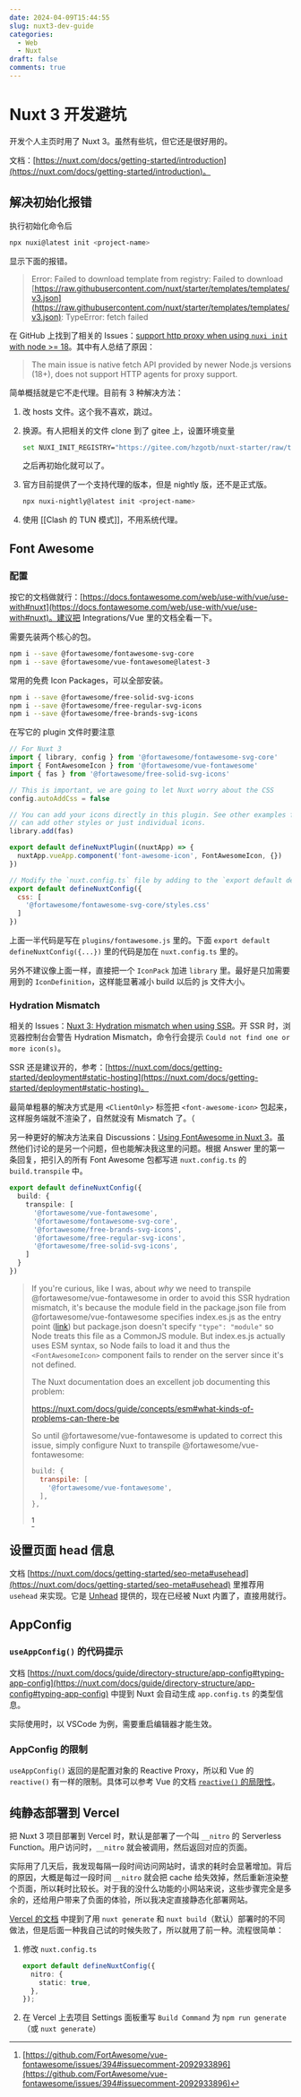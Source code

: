 ```yaml
---
date: 2024-04-09T15:44:55
slug: nuxt3-dev-guide
categories:
  - Web
  - Nuxt
draft: false
comments: true
---
```


# Nuxt 3 开发避坑

<!-- more -->

开发个人主页时用了 Nuxt 3。虽然有些坑，但它还是很好用的。

文档：[https://nuxt.com/docs/getting-started/introduction](https://nuxt.com/docs/getting-started/introduction)。

## 解决初始化报错

执行初始化命令后

``` bash
npx nuxi@latest init <project-name>
```

显示下面的报错。

> Error: Failed to download template from registry: Failed to download [https://raw.githubusercontent.com/nuxt/starter/templates/templates/v3.json](https://raw.githubusercontent.com/nuxt/starter/templates/templates/v3.json): TypeError: fetch failed

在 GitHub 上找到了相关的 Issues：[support http proxy when using `nuxi init` with node >= 18](https://github.com/nuxt/cli/issues/159)。其中有人总结了原因：

> The main issue is native fetch API provided by newer Node.js versions (18+), does not support HTTP agents for proxy support.

简单概括就是它不走代理。目前有 3 种解决方法：

1. 改 hosts 文件。这个我不喜欢，跳过。
2. 换源。有人把相关的文件 clone 到了 gitee 上，设置环境变量

    ``` bash
    set NUXI_INIT_REGISTRY="https://gitee.com/hzgotb/nuxt-starter/raw/templates/templates"
    ```

    之后再初始化就可以了。

3. 官方目前提供了一个支持代理的版本，但是 nightly 版，还不是正式版。 

    ``` bash
    npx nuxi-nightly@latest init <project-name>
    ```

4. 使用 [[Clash 的 TUN 模式]]，不用系统代理。



## Font Awesome

### 配置

按它的文档做就行：[https://docs.fontawesome.com/web/use-with/vue/use-with#nuxt](https://docs.fontawesome.com/web/use-with/vue/use-with#nuxt)。建议把 Integrations/Vue 里的文档全看一下。

需要先装两个核心的包。

``` bash
npm i --save @fortawesome/fontawesome-svg-core
npm i --save @fortawesome/vue-fontawesome@latest-3
```

常用的免费 Icon Packages，可以全部安装。

``` bash
npm i --save @fortawesome/free-solid-svg-icons
npm i --save @fortawesome/free-regular-svg-icons
npm i --save @fortawesome/free-brands-svg-icons
```

在写它的 plugin 文件时要注意

``` js
// For Nuxt 3
import { library, config } from '@fortawesome/fontawesome-svg-core'
import { FontAwesomeIcon } from '@fortawesome/vue-fontawesome'
import { fas } from '@fortawesome/free-solid-svg-icons'

// This is important, we are going to let Nuxt worry about the CSS
config.autoAddCss = false

// You can add your icons directly in this plugin. See other examples for how you
// can add other styles or just individual icons.
library.add(fas)

export default defineNuxtPlugin((nuxtApp) => {
  nuxtApp.vueApp.component('font-awesome-icon', FontAwesomeIcon, {})
})

// Modify the `nuxt.config.ts` file by adding to the `export default defineNuxtConfig()`
export default defineNuxtConfig({
  css: [
    '@fortawesome/fontawesome-svg-core/styles.css'
  ]
})
```

上面一半代码是写在 `plugins/fontawesome.js` 里的。下面 `export default defineNuxtConfig({...})` 里的代码是加在 `nuxt.config.ts` 里的。

另外不建议像上面一样，直接把一个 `IconPack` 加进 `library` 里。最好是只加需要用到的 `IconDefinition`，这样能显著减小 build 以后的 js 文件大小。

### Hydration Mismatch

相关的 Issues：[Nuxt 3: Hydration mismatch when using SSR](https://github.com/FortAwesome/vue-fontawesome/issues/394)。开 SSR 时，浏览器控制台会警告 Hydration Mismatch，命令行会提示 `Could not find one or more icon(s)`。

SSR 还是建议开的，参考：[https://nuxt.com/docs/getting-started/deployment#static-hosting](https://nuxt.com/docs/getting-started/deployment#static-hosting)。

最简单粗暴的解决方式是用 `<ClientOnly>` 标签把 `<font-awesome-icon>` 包起来，这样服务端就不渲染了，自然就没有 Mismatch 了。（

另一种更好的解决方法来自 Discussions：[Using FontAwesome in Nuxt 3](https://github.com/nuxt/nuxt/discussions/16014)。虽然他们讨论的是另一个问题，但也能解决我这里的问题。根据 Answer 里的第一条回复，把引入的所有 Font Awesome 包都写进 `nuxt.config.ts` 的 `build.transpile` 中。

``` ts
export default defineNuxtConfig({
  build: {
    transpile: [
      '@fortawesome/vue-fontawesome',
      '@fortawesome/fontawesome-svg-core',
      '@fortawesome/free-brands-svg-icons',
      '@fortawesome/free-regular-svg-icons',
      '@fortawesome/free-solid-svg-icons',
    ]
  }
})
```

> If you're curious, like I was, about _why_ we need to transpile @fortawesome/vue-fontawesome in order to avoid this SSR hydration mismatch, it's because the module field in the package.json file from @fortawesome/vue-fontawesome specifies index.es.js as the entry point ([link](https://github.com/FortAwesome/vue-fontawesome/blob/3.x/package.json#L20)) but package.json doesn't specify `"type": "module"` so Node treats this file as a CommonJS module. But index.es.js actually uses ESM syntax, so Node fails to load it and thus the `<FontAwesomeIcon>` component fails to render on the server since it's not defined.
> 
> The Nuxt documentation does an excellent job documenting this problem:
> 
> https://nuxt.com/docs/guide/concepts/esm#what-kinds-of-problems-can-there-be
> 
> So until @fortawesome/vue-fontawesome is updated to correct this issue, simply configure Nuxt to transpile @fortawesome/vue-fontawesome:
> 
> ``` js
> build: {
>   transpile: [
>     '@fortawesome/vue-fontawesome',
>   ],
> },
> ```
> [^1]


## 设置页面 head 信息

文档 [https://nuxt.com/docs/getting-started/seo-meta#usehead](https://nuxt.com/docs/getting-started/seo-meta#usehead) 里推荐用 `usehead` 来实现。它是 [Unhead](https://unhead.unjs.io/) 提供的，现在已经被 Nuxt 内置了，直接用就行。

## AppConfig

### `useAppConfig()` 的代码提示

文档 [https://nuxt.com/docs/guide/directory-structure/app-config#typing-app-config](https://nuxt.com/docs/guide/directory-structure/app-config#typing-app-config) 中提到 Nuxt 会自动生成 `app.config.ts` 的类型信息。

实际使用时，以 VSCode 为例，需要重启编辑器才能生效。

### AppConfig 的限制

`useAppConfig()` 返回的是配置对象的 Reactive Proxy，所以和 Vue 的 `reactive()` 有一样的限制。具体可以参考 Vue 的文档 [`reactive()` 的局限性](https://cn.vuejs.org/guide/essentials/reactivity-fundamentals.html#limitations-of-reactive)。

## 纯静态部署到 Vercel

把 Nuxt 3 项目部署到 Vercel 时，默认是部署了一个叫 `__nitro` 的 Serverless Function。用户访问时，`__nitro` 就会被调用，然后返回对应的页面。

实际用了几天后，我发现每隔一段时间访问网站时，请求的耗时会显著增加。背后的原因，大概是每过一段时间 `__nitro` 就会把 cache 给失效掉，然后重新渲染整个页面，所以耗时比较长。对于我的没什么功能的小网站来说，这些步骤完全是多余的，还给用户带来了负面的体验，所以我决定直接静态化部署网站。

[Vercel 的文档](https://vercel.com/docs/frameworks/nuxt#static-rendering) 中提到了用 `nuxt generate` 和 `nuxt build`（默认）部署时的不同做法，但是后面一种我自己试的时候失败了，所以就用了前一种。流程很简单：

1. 修改 `nuxt.config.ts`

    ``` ts
    export default defineNuxtConfig({
      nitro: {
        static: true,
      },
    });
    ```

2. 在 Vercel 上去项目 Settings 面板重写 `Build Command` 为 `npm run generate`（或 `nuxt generate`）



[^1]: [https://github.com/FortAwesome/vue-fontawesome/issues/394#issuecomment-2092933896](https://github.com/FortAwesome/vue-fontawesome/issues/394#issuecomment-2092933896)

